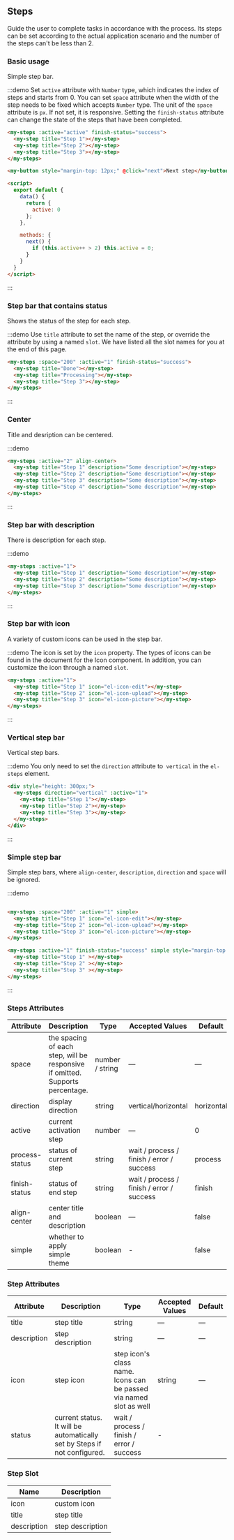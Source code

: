 ## Steps

Guide the user to complete tasks in accordance with the process. Its steps can be set according to the actual application scenario and the number of the steps can't be less than 2.

### Basic usage

Simple step bar.

:::demo Set `active` attribute with `Number` type, which indicates the index of steps and starts from 0. You can set `space` attribute when the width of the step needs to be fixed which accepts `Number` type. The unit of the `space` attribute is `px`. If not set, it is responsive. Setting the `finish-status` attribute can change the state of the steps that have been completed.

```html
<my-steps :active="active" finish-status="success">
  <my-step title="Step 1"></my-step>
  <my-step title="Step 2"></my-step>
  <my-step title="Step 3"></my-step>
</my-steps>

<my-button style="margin-top: 12px;" @click="next">Next step</my-button>

<script>
  export default {
    data() {
      return {
        active: 0
      };
    },

    methods: {
      next() {
        if (this.active++ > 2) this.active = 0;
      }
    }
  }
</script>
```
:::

### Step bar that contains status

Shows the status of the step for each step.

:::demo Use `title` attribute to set the name of the step, or override the attribute by using a named `slot`. We have listed all the slot names for you at the end of this page.

```html
<my-steps :space="200" :active="1" finish-status="success">
  <my-step title="Done"></my-step>
  <my-step title="Processing"></my-step>
  <my-step title="Step 3"></my-step>
</my-steps>
```
:::

### Center

Title and desription can be centered.

:::demo
```html
<my-steps :active="2" align-center>
  <my-step title="Step 1" description="Some description"></my-step>
  <my-step title="Step 2" description="Some description"></my-step>
  <my-step title="Step 3" description="Some description"></my-step>
  <my-step title="Step 4" description="Some description"></my-step>
</my-steps>
```
:::

### Step bar with description

There is description for each step.

:::demo
```html
<my-steps :active="1">
  <my-step title="Step 1" description="Some description"></my-step>
  <my-step title="Step 2" description="Some description"></my-step>
  <my-step title="Step 3" description="Some description"></my-step>
</my-steps>
```
:::

### Step bar with icon

A variety of custom icons can be used in the step bar.

:::demo The icon is set by the `icon` property. The types of icons can be found in the document for the Icon component. In addition, you can customize the icon through a named `slot`.

```html
<my-steps :active="1">
  <my-step title="Step 1" icon="el-icon-edit"></my-step>
  <my-step title="Step 2" icon="el-icon-upload"></my-step>
  <my-step title="Step 3" icon="el-icon-picture"></my-step>
</my-steps>
```
:::

### Vertical step bar

Vertical step bars.

:::demo You only need to set the `direction` attribute to` vertical` in the `el-steps` element.

```html
<div style="height: 300px;">
  <my-steps direction="vertical" :active="1">
    <my-step title="Step 1"></my-step>
    <my-step title="Step 2"></my-step>
    <my-step title="Step 3"></my-step>
  </my-steps>
</div>
```
:::

### Simple step bar
Simple step bars, where `align-center`, `description`, `direction` and `space` will be ignored.

:::demo
```html

<my-steps :space="200" :active="1" simple>
  <my-step title="Step 1" icon="el-icon-edit"></my-step>
  <my-step title="Step 2" icon="el-icon-upload"></my-step>
  <my-step title="Step 3" icon="el-icon-picture"></my-step>
</my-steps>

<my-steps :active="1" finish-status="success" simple style="margin-top: 20px">
  <my-step title="Step 1" ></my-step>
  <my-step title="Step 2" ></my-step>
  <my-step title="Step 3" ></my-step>
</my-steps>
```
:::

### Steps Attributes

| Attribute      | Description          | Type      | Accepted Values       | Default  |
|---------- |-------- |---------- |-------------  |-------- |
| space | the spacing of each step, will be responsive if omitted. Supports percentage. | number / string | — | — |
| direction | display direction | string | vertical/horizontal | horizontal |
| active | current activation step  | number | — | 0 |
| process-status | status of current step | string | wait / process / finish / error / success | process |
| finish-status | status of end step | string | wait / process / finish / error / success | finish |
| align-center | center title and description | boolean | — | false |
| simple | whether to apply simple theme | boolean | - | false |

### Step Attributes
| Attribute      | Description          | Type      | Accepted Values       | Default  |
|---------- |-------- |---------- |-------------  |-------- |
| title | step title | string | — | — |
| description | step description | string | — | — |
| icon | step icon | step icon's class name. Icons can be passed via named slot as well | string | — |
| status | current status. It will be automatically set by Steps if not configured. | wait / process / finish / error / success | - |

### Step Slot
| Name | Description |
|----|----|
| icon | custom icon |
| title | step title |
| description | step description |

